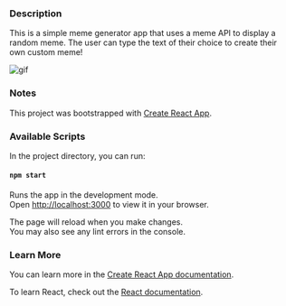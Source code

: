 ### Description

This is a simple meme generator app that uses a meme API to display a random meme. The user can type the text of their choice to create their own custom meme!

![gif](https://user-images.githubusercontent.com/88151743/158510414-11583364-378d-4f6e-b239-6d73998a082c.gif)

### Notes

This project was bootstrapped with [Create React App](https://github.com/facebook/create-react-app).

### Available Scripts

In the project directory, you can run:

#### `npm start`

Runs the app in the development mode.\
Open [http://localhost:3000](http://localhost:3000) to view it in your browser.

The page will reload when you make changes.\
You may also see any lint errors in the console.

### Learn More

You can learn more in the [Create React App documentation](https://facebook.github.io/create-react-app/docs/getting-started).

To learn React, check out the [React documentation](https://reactjs.org/).
